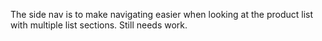 The side nav is to make navigating easier when looking at the product list with multiple list sections. Still needs work.
